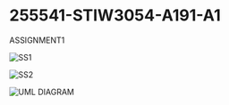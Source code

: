 # 255541-STIW3054-A191-A1
ASSIGNMENT1

![SS1](https://user-images.githubusercontent.com/37336667/67159792-2f812d80-f37c-11e9-92de-2024040278c8.PNG)

![SS2](https://user-images.githubusercontent.com/37336667/67159796-3f007680-f37c-11e9-8228-e88b0f32edf0.PNG)

![UML DIAGRAM](https://user-images.githubusercontent.com/37336667/67159805-4b84cf00-f37c-11e9-9978-01b135dac505.png)

